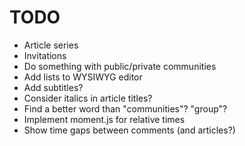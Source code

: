 TODO
====

- Article series
- Invitations
- Do something with public/private communities
- Add lists to WYSIWYG editor
- Add subtitles?
- Consider italics in article titles?
- Find a better word than "communities"? "group"?
- Implement moment.js for relative times
- Show time gaps between comments (and articles?)